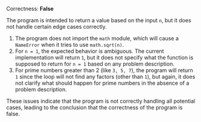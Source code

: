 Correctness: **False**

The program is intended to return a value based on the input `n`, but it does not handle certain edge cases correctly.

1. The program does not import the `math` module, which will cause a `NameError` when it tries to use `math.sqrt(n)`.
2. For `n = 1`, the expected behavior is ambiguous. The current implementation will return `1`, but it does not specify what the function is supposed to return for `n = 1` based on any problem description.
3. For prime numbers greater than 2 (like `3, 5, 7`), the program will return `1` since the loop will not find any factors (other than `1`), but again, it does not clarify what should happen for prime numbers in the absence of a problem description.

These issues indicate that the program is not correctly handling all potential cases, leading to the conclusion that the correctness of the program is false.